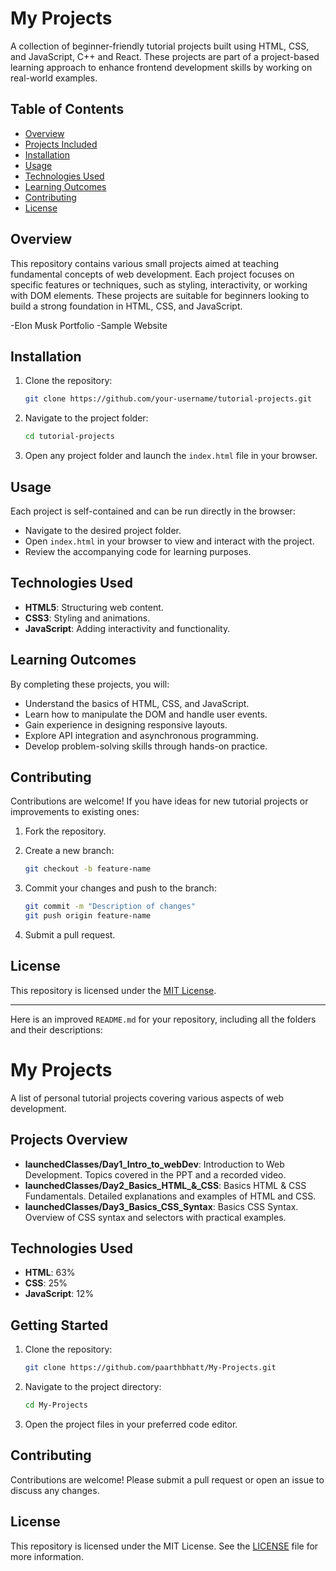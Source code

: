 # My Projects

A collection of beginner-friendly tutorial projects built using HTML, CSS, and JavaScript, C++ and React. These projects are part of a project-based learning approach to enhance frontend development skills by working on real-world examples.

## Table of Contents

- [Overview](#overview)
- [Projects Included](#projects-included)
- [Installation](#installation)
- [Usage](#usage)
- [Technologies Used](#technologies-used)
- [Learning Outcomes](#learning-outcomes)
- [Contributing](#contributing)
- [License](#license)

## Overview

This repository contains various small projects aimed at teaching fundamental concepts of web development. Each project focuses on specific features or techniques, such as styling, interactivity, or working with DOM elements. These projects are suitable for beginners looking to build a strong foundation in HTML, CSS, and JavaScript.

-Elon Musk Portfolio
-Sample Website

## Installation

1. Clone the repository:

   ```bash
   git clone https://github.com/your-username/tutorial-projects.git
   ```

2. Navigate to the project folder:

   ```bash
   cd tutorial-projects
   ```

3. Open any project folder and launch the `index.html` file in your browser.

## Usage

Each project is self-contained and can be run directly in the browser:

- Navigate to the desired project folder.
- Open `index.html` in your browser to view and interact with the project.
- Review the accompanying code for learning purposes.

## Technologies Used

- **HTML5**: Structuring web content.
- **CSS3**: Styling and animations.
- **JavaScript**: Adding interactivity and functionality.

## Learning Outcomes

By completing these projects, you will:

- Understand the basics of HTML, CSS, and JavaScript.
- Learn how to manipulate the DOM and handle user events.
- Gain experience in designing responsive layouts.
- Explore API integration and asynchronous programming.
- Develop problem-solving skills through hands-on practice.

## Contributing

Contributions are welcome! If you have ideas for new tutorial projects or improvements to existing ones:

1. Fork the repository.
2. Create a new branch:

   ```bash
   git checkout -b feature-name
   ```

3. Commit your changes and push to the branch:

   ```bash
   git commit -m "Description of changes"
   git push origin feature-name
   ```

4. Submit a pull request.

## License

This repository is licensed under the [MIT License](LICENSE).

---


Here is an improved `README.md` for your repository, including all the folders and their descriptions:

# My Projects

A list of personal tutorial projects covering various aspects of web development.

## Projects Overview

- **launchedClasses/Day1_Intro_to_webDev**: Introduction to Web Development. Topics covered in the PPT and a recorded video.
- **launchedClasses/Day2_Basics_HTML_&_CSS**: Basics HTML & CSS Fundamentals. Detailed explanations and examples of HTML and CSS.
- **launchedClasses/Day3_Basics_CSS_Syntax**: Basics CSS Syntax. Overview of CSS syntax and selectors with practical examples.

## Technologies Used

- **HTML**: 63%
- **CSS**: 25%
- **JavaScript**: 12%

## Getting Started

1. Clone the repository:
   ```sh
   git clone https://github.com/paarthbhatt/My-Projects.git
   ```
2. Navigate to the project directory:
   ```sh
   cd My-Projects
   ```
3. Open the project files in your preferred code editor.

## Contributing

Contributions are welcome! Please submit a pull request or open an issue to discuss any changes.

## License

This repository is licensed under the MIT License. See the [LICENSE](LICENSE) file for more information.

